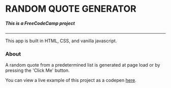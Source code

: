 # RANDOM QUOTE GENERATOR
##### This is a FreeCodeCamp project
---

This app is built in HTML, CSS, and vanilla javascript.

### About
A random quote from a predetermined list is generated at page load or by pressing the 'Click Me' button.

You can view a live example of this project as a codepen [here](https://codepen.io/DevchamploO/pen/bVzNqG). 